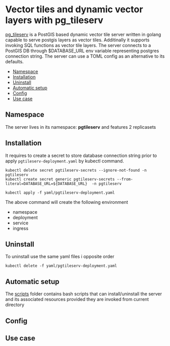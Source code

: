 # Vector tiles and dynamic vector layers with pg_tileserv

[pg_tileserv](https://github.com/CrunchyData/pg_tileserv) is a PostGIS based dynamic vector tile server written in golang
capable to serve postgis layers as vector tiles. Additinally it supports invoking SQL functions as vector tile layers. The server connects to a PostGIS DB through $DATABASE_URL env variable representing postgres connection string. The server can use a TOML config as an alternative to its defaults.

- [Namespace](#namespace)
- [Installation](#installation)
- [Uninstall](#uninstall)
- [Automatic setup](#automatic-setup)
- [Config](#config)
- [Use case](#use-case)

## Namespace

The server lives in its namespace: **pgtileserv** and features 2 replicasets

## Installation

It requires to create a secret to store database connection string prior to apply `pgtileserv-deployment.yaml` by kubectl command.

```
kubectl delete secret pgtileserv-secrets --ignore-not-found -n pgtileserv
kubectl create secret generic pgtileserv-secrets --from-literal=DATABASE_URL=${DATABASE_URL}  -n pgtileserv

kubectl apply -f yaml/pgtileserv-deployment.yaml
```

The above command will create the following environment

- namespace
- deployment
- service
- ingress

## Uninstall

To uninstall use the same yaml files i opposite order

```
kubectl delete -f yaml/pgtileserv-deployment.yaml
```

## Automatic setup

The [scripts](./scripts/) folder contains bash scripts that can
install/uninstall the server and its associated resources provided they are invoked from current directory

## Config

## Use case
